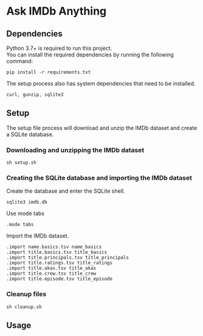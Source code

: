 # Ask IMDb Anything

## Dependencies

Python 3.7+ is required to run this project.  
You can install the required dependencies by running the following command:

    pip install -r requirements.txt

The setup process also has system dependencies that need to be installed.

    curl, gunzip, sqlite3

## Setup

The setup file process will download and unzip the IMDb dataset and create a SQLite database.

### Downloading and unzipping the IMDb dataset

    sh setup.sh

### Creating the SQLite database and importing the IMDb dataset

Create the database and enter the SQLite shell.

    sqlite3 imdb.db

Use mode tabs

    .mode tabs

Import the IMDb dataset.

    .import name.basics.tsv name_basics
    .import title.basics.tsv title_basics
    .import title.principals.tsv title_principals
    .import title.ratings.tsv title_ratings
    .import title.akas.tsv title_akas
    .import title.crew.tsv title_crew
    .import title.episode.tsv title_episode

### Cleanup files

    sh cleanup.sh

## Usage
